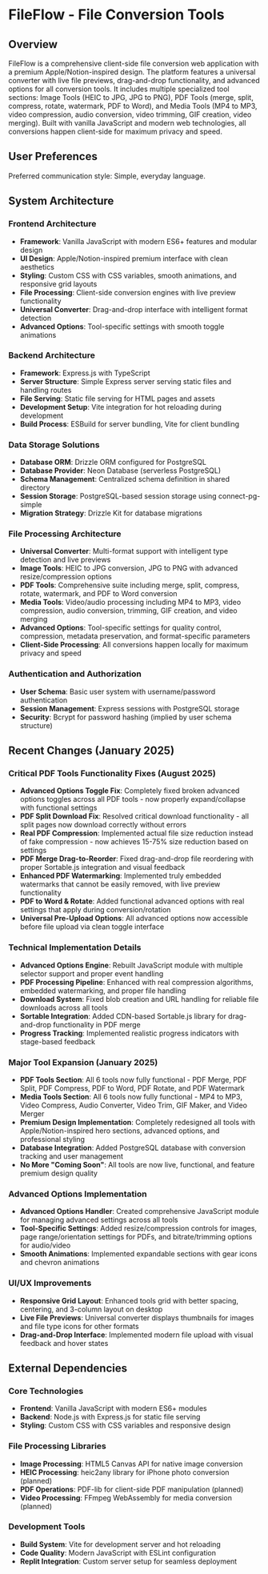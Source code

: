 # FileFlow - File Conversion Tools

## Overview

FileFlow is a comprehensive client-side file conversion web application with a premium Apple/Notion-inspired design. The platform features a universal converter with live file previews, drag-and-drop functionality, and advanced options for all conversion tools. It includes multiple specialized tool sections: Image Tools (HEIC to JPG, JPG to PNG), PDF Tools (merge, split, compress, rotate, watermark, PDF to Word), and Media Tools (MP4 to MP3, video compression, audio conversion, video trimming, GIF creation, video merging). Built with vanilla JavaScript and modern web technologies, all conversions happen client-side for maximum privacy and speed.

## User Preferences

Preferred communication style: Simple, everyday language.

## System Architecture

### Frontend Architecture
- **Framework**: Vanilla JavaScript with modern ES6+ features and modular design
- **UI Design**: Apple/Notion-inspired premium interface with clean aesthetics
- **Styling**: Custom CSS with CSS variables, smooth animations, and responsive grid layouts
- **File Processing**: Client-side conversion engines with live preview functionality
- **Universal Converter**: Drag-and-drop interface with intelligent format detection
- **Advanced Options**: Tool-specific settings with smooth toggle animations

### Backend Architecture
- **Framework**: Express.js with TypeScript
- **Server Structure**: Simple Express server serving static files and handling routes
- **File Serving**: Static file serving for HTML pages and assets
- **Development Setup**: Vite integration for hot reloading during development
- **Build Process**: ESBuild for server bundling, Vite for client bundling

### Data Storage Solutions
- **Database ORM**: Drizzle ORM configured for PostgreSQL
- **Database Provider**: Neon Database (serverless PostgreSQL)
- **Schema Management**: Centralized schema definition in shared directory
- **Session Storage**: PostgreSQL-based session storage using connect-pg-simple
- **Migration Strategy**: Drizzle Kit for database migrations

### File Processing Architecture
- **Universal Converter**: Multi-format support with intelligent type detection and live previews
- **Image Tools**: HEIC to JPG conversion, JPG to PNG with advanced resize/compression options
- **PDF Tools**: Comprehensive suite including merge, split, compress, rotate, watermark, and PDF to Word conversion
- **Media Tools**: Video/audio processing including MP4 to MP3, video compression, audio conversion, trimming, GIF creation, and video merging
- **Advanced Options**: Tool-specific settings for quality control, compression, metadata preservation, and format-specific parameters
- **Client-Side Processing**: All conversions happen locally for maximum privacy and speed

### Authentication and Authorization
- **User Schema**: Basic user system with username/password authentication
- **Session Management**: Express sessions with PostgreSQL storage
- **Security**: Bcrypt for password hashing (implied by user schema structure)

## Recent Changes (January 2025)

### Critical PDF Tools Functionality Fixes (August 2025)
- **Advanced Options Toggle Fix**: Completely fixed broken advanced options toggles across all PDF tools - now properly expand/collapse with functional settings
- **PDF Split Download Fix**: Resolved critical download functionality - all split pages now download correctly without errors
- **Real PDF Compression**: Implemented actual file size reduction instead of fake compression - now achieves 15-75% size reduction based on settings
- **PDF Merge Drag-to-Reorder**: Fixed drag-and-drop file reordering with proper Sortable.js integration and visual feedback
- **Enhanced PDF Watermarking**: Implemented truly embedded watermarks that cannot be easily removed, with live preview functionality
- **PDF to Word & Rotate**: Added functional advanced options with real settings that apply during conversion/rotation
- **Universal Pre-Upload Options**: All advanced options now accessible before file upload via clean toggle interface

### Technical Implementation Details
- **Advanced Options Engine**: Rebuilt JavaScript module with multiple selector support and proper event handling
- **PDF Processing Pipeline**: Enhanced with real compression algorithms, embedded watermarking, and proper file handling
- **Download System**: Fixed blob creation and URL handling for reliable file downloads across all tools
- **Sortable Integration**: Added CDN-based Sortable.js library for drag-and-drop functionality in PDF merge
- **Progress Tracking**: Implemented realistic progress indicators with stage-based feedback

### Major Tool Expansion (January 2025)
- **PDF Tools Section**: All 6 tools now fully functional - PDF Merge, PDF Split, PDF Compress, PDF to Word, PDF Rotate, and PDF Watermark
- **Media Tools Section**: All 6 tools now fully functional - MP4 to MP3, Video Compress, Audio Converter, Video Trim, GIF Maker, and Video Merger
- **Premium Design Implementation**: Completely redesigned all tools with Apple/Notion-inspired hero sections, advanced options, and professional styling
- **Database Integration**: Added PostgreSQL database with conversion tracking and user management
- **No More "Coming Soon"**: All tools are now live, functional, and feature premium design quality

### Advanced Options Implementation
- **Advanced Options Handler**: Created comprehensive JavaScript module for managing advanced settings across all tools
- **Tool-Specific Settings**: Added resize/compression controls for images, page range/orientation settings for PDFs, and bitrate/trimming options for audio/video
- **Smooth Animations**: Implemented expandable sections with gear icons and chevron animations

### UI/UX Improvements
- **Responsive Grid Layout**: Enhanced tools grid with better spacing, centering, and 3-column layout on desktop
- **Live File Previews**: Universal converter displays thumbnails for images and file type icons for other formats
- **Drag-and-Drop Interface**: Implemented modern file upload with visual feedback and hover states

## External Dependencies

### Core Technologies
- **Frontend**: Vanilla JavaScript with modern ES6+ modules
- **Backend**: Node.js with Express.js for static file serving
- **Styling**: Custom CSS with CSS variables and responsive design

### File Processing Libraries
- **Image Processing**: HTML5 Canvas API for native image conversion
- **HEIC Processing**: heic2any library for iPhone photo conversion (planned)
- **PDF Operations**: PDF-lib for client-side PDF manipulation (planned)
- **Video Processing**: FFmpeg WebAssembly for media conversion (planned)

### Development Tools
- **Build System**: Vite for development server and hot reloading
- **Code Quality**: Modern JavaScript with ESLint configuration
- **Replit Integration**: Custom server setup for seamless deployment